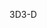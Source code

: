 <span data-ttu-id="6a3ab-101">3D</span><span class="sxs-lookup"><span data-stu-id="6a3ab-101">3-D</span></span>